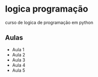 # logica programação
curso de logica de programação em python


## Aulas
- Aula 1
- Aula 2
- Aula 3
- Aula 4
- Aula 5


